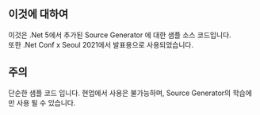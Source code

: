 ## 이것에 대하여
이것은 .Net 5에서 추가된 Source Generator 에 대한 샘플 소스 코드입니다. <br>
또한 .Net Conf x Seoul 2021에서 발표용으로 사용되었습니다.

## 주의
단순한 샘플 코드 입니다. 현업에서 사용은 불가능하며, Source Generator의 학습에만 사용 될 수 있습니다.
